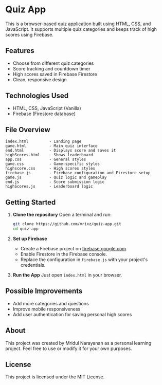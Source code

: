 # Quiz App

This is a browser-based quiz application built using HTML, CSS, and JavaScript. It supports multiple quiz categories and keeps track of high scores using Firebase.

## Features

* Choose from different quiz categories
* Score tracking and countdown timer
* High scores saved in Firebase Firestore
* Clean, responsive design

## Technologies Used

* HTML, CSS, JavaScript (Vanilla)
* Firebase (Firestore database)

## File Overview

```
index.html         - Landing page
game.html          - Main quiz interface
end.html           - Displays score and saves it
highScores.html    - Shows leaderboard
app.css            - General styles
game.css           - Game-specific styles
highscore.css      - High scores styles
firebase.js        - Firebase configuration and Firestore setup
game.js            - Quiz logic and gameplay
end.js             - Score submission logic
highScores.js      - Leaderboard logic
```

## Getting Started

1. **Clone the repository**
   Open a terminal and run:

   ```bash
   git clone https://github.com/mrixz/quiz-app.git
   cd quiz-app
   ```

2. **Set up Firebase**

   * Create a Firebase project on [firebase.google.com](https://firebase.google.com).
   * Enable Firestore in the Firebase console.
   * Replace the configuration in `firebase.js` with your project's credentials.

3. **Run the App**
   Just open `index.html` in your browser.

## Possible Improvements

* Add more categories and questions
* Improve mobile responsiveness
* Add user authentication for saving personal high scores

## About

This project was created by Mridul Narayanan as a personal learning project.
Feel free to use or modify it for your own purposes.

## License

This project is licensed under the MIT License.
